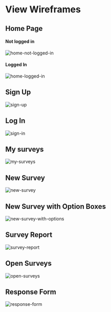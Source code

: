 # View Wireframes

## Home Page
#### Not logged in
![home-not-logged-in]
#### Logged In
![home-logged-in]

## Sign Up
![sign-up]

## Log In
![sign-in]

## My surveys
![my-surveys]

## New Survey
![new-survey]

## New Survey with Option Boxes
![new-survey-with-options]

## Survey Report
![survey-report]

## Open Surveys
![open-surveys]

## Response Form
![response-form]


[home-logged-in]: ./wireframes/home-logged-in.jpg
[home-not-logged-in]: ./wireframes/home-not-logged-in.jpg
[sign-up]: ./wireframes/sign-up.jpg
[sign-in]: ./wireframes/sign-in.jpg
[my-surveys]: ./wireframes/my-surveys.jpg
[new-survey]: ./wireframes/new-survey.jpg
[new-survey-with-options]: ./wireframes/new-survey-with-options.jpg
[survey-report]: ./wireframes/survey-report.jpg
[open-surveys]: ./wireframes/open-surveys.jpg
[response-form]: ./wireframes/response-form.jpg
